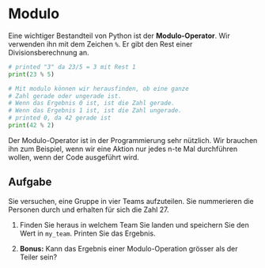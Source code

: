 # Modulo


Eine wichtiger Bestandteil von Python ist der **Modulo-Operator**. Wir verwenden ihn mit dem Zeichen `%`.
 Er gibt den Rest einer Divisionsberechnung an.

```python
# printed "3" da 23/5 = 3 mit Rest 1
print(23 % 5)

# Mit modulo können wir herausfinden, ob eine ganze 
# Zahl gerade oder ungerade ist.
# Wenn das Ergebnis 0 ist, ist die Zahl gerade.
# Wenn das Ergebnis 1 ist, ist die Zahl ungerade.
# printed 0, da 42 gerade ist
print(42 % 2)
```
  


Der Modulo-Operator ist in der Programmierung sehr nützlich. Wir brauchen ihn zum Beispiel, wenn wir eine Aktion nur jedes
 n-te Mal durchführen wollen, wenn der Code ausgeführt wird.



## Aufgabe


Sie versuchen, eine Gruppe in vier Teams aufzuteilen. 
Sie nummerieren die Personen durch und erhalten für sich die Zahl 27. 

1. Finden Sie heraus in welchem Team Sie landen und speichern Sie den Wert in `my_team`. Printen Sie das Ergebnis.

2. **Bonus:** Kann das Ergebnis einer Modulo-Operation grösser als der Teiler sein?